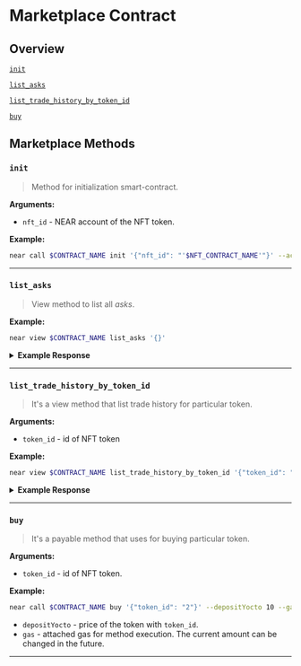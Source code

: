 # Marketplace Contract

## Overview

[`init`](#init)

[`list_asks`](#list_asks)

[`list_trade_history_by_token_id`](#list_trade_history_by_token_id)

[`buy`](#buy)

## Marketplace Methods

### `init`

> Method for initialization smart-contract.

**Arguments:**

- `nft_id` - NEAR account of the NFT token.

**Example:**

```bash
near call $CONTRACT_NAME init '{"nft_id": "'$NFT_CONTRACT_NAME'"}' --accountId $CONTRACT_NAME
```

---

### `list_asks`

> View method to list all _asks_.

**Example:**

```bash
near view $CONTRACT_NAME list_asks '{}'
```

<details>
<summary> <strong>Example Response</strong> </summary>
<p>

```json lines
[
  {
    owner_id: 'nft.dev-1636529128471-59911444209733',
    token_id: '1',
    approval_id: 3,
    price: '2'
  },
  {
    owner_id: 'nft.dev-1636529128471-59911444209733',
    token_id: '2',
    approval_id: 1,
    price: '10'
  }
]
```

</p>
</details>

---

### `list_trade_history_by_token_id`

> It's a view method that list trade history for particular token.

**Arguments:**

- `token_id` - id of NFT token

**Example:**

```bash
near view $CONTRACT_NAME list_trade_history_by_token_id '{"token_id": "1"}'
```

<details>
<summary> <strong>Example Response</strong> </summary>
<p>

```
[
  {
    prev_owner: 'dev-1637162308296-49398331322990',
    curr_owner: 'alice.dev-1636529128471-59911444209733',
    price: '10',
    date: 1637162365804594000,
    type: 'sell'
  }
]
```

</p>
</details>

---

### `buy`

> It's a payable method that uses for buying particular token.

**Arguments:**

- `token_id` - id of NFT token.

**Example:**

```bash
near call $CONTRACT_NAME buy '{"token_id": "2"}' --depositYocto 10 --gas 40000000000000 --accountId $NEW_OWNER_ID
```

- `depositYocto` - price of the token with `token_id`.
- `gas` - attached gas for method execution. The current amount can be changed in the future.

---